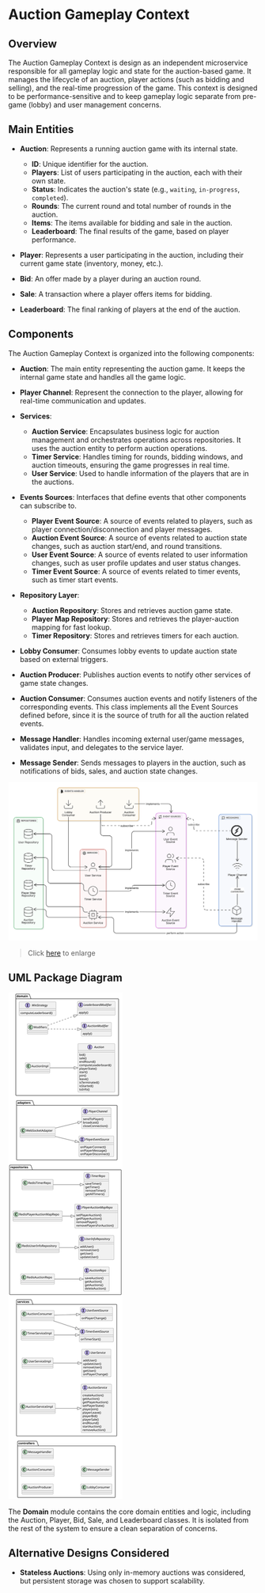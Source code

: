 # Auction Gameplay Context

## Overview

The Auction Gameplay Context is design as an independent microservice responsible for all gameplay logic and state for
the auction-based game. It manages the lifecycle of an auction, player actions (such as bidding and selling), and the
real-time progression of the game. This context is designed to be performance-sensitive and to keep gameplay logic
separate from pre-game (lobby) and user management concerns.

## Main Entities

- **Auction**: Represents a running auction game with its internal state.
    - **ID**: Unique identifier for the auction.
    - **Players**: List of users participating in the auction, each with their own state.
    - **Status**: Indicates the auction's state (e.g., `waiting`, `in-progress`, `completed`).
    - **Rounds**: The current round and total number of rounds in the auction.
    - **Items**: The items available for bidding and sale in the auction.
    - **Leaderboard**: The final results of the game, based on player performance.

- **Player**: Represents a user participating in the auction, including their current game state (inventory, money,
  etc.).
- **Bid**: An offer made by a player during an auction round.
- **Sale**: A transaction where a player offers items for bidding.
- **Leaderboard**: The final ranking of players at the end of the auction.

## Components

The Auction Gameplay Context is organized into the following components:

- **Auction**: The main entity representing the auction game. It keeps the internal game state and
  handles all the game logic.
- **Player Channel**: Represent the connection to the player, allowing for real-time communication and updates.
- **Services**:
    - **Auction Service**: Encapsulates business logic for auction management and
      orchestrates operations across repositories. It uses the auction entity to perform auction operations.
    - **Timer Service**: Handles timing for rounds, bidding windows, and auction timeouts,
      ensuring the game progresses in real time.
    - **User Service**: Used to handle information of the players that are in the auctions.
- **Events Sources**: Interfaces that define events that other components can subscribe to.
    - **Player Event Source**: A source of events related to players,
      such as player connection/disconnection and player messages.
    - **Auction Event Source**: A source of events related to auction state changes,
      such as auction start/end, and round transitions.
    - **User Event Source**: A source of events related to user information changes,
      such as user profile updates and user status changes.
    - **Timer Event Source**: A source of events related to timer events,
      such as timer start events.
- **Repository Layer**:
    - **Auction Repository**: Stores and retrieves auction game state.
    - **Player Map Repository**: Stores and retrieves the player-auction mapping for fast lookup.
    - **Timer Repository**: Stores and retrieves timers for each auction.

- **Lobby Consumer**: Consumes lobby events to update auction state based on external triggers.
- **Auction Producer**: Publishes auction events to notify other services of game state changes.
- **Auction Consumer**: Consumes auction events and notify listeners of the corresponding events.
  This class implements all the Event Sources defined before, since it is the source of truth for all the auction
  related events.
- **Message Handler**: Handles incoming external user/game messages, validates input, and delegates to the service
  layer.
- **Message Sender**: Sends messages to players in the auction,
  such as notifications of bids, sales, and auction state changes.

![Auction Service Architecture](../../images/AuctionComponents.svg  "Auction service architecture")
> Click <a href="../../images/AuctionComponents.svg" target="_blank">here</a> to enlarge

## UML Package Diagram

![Auction Service Architecture](../../images/AuctionUML.svg "Auction service architecture")

The **Domain** module contains the core domain entities and logic,
including the Auction, Player, Bid, Sale, and Leaderboard classes.
It is isolated from the rest of the system to ensure a clean separation of concerns.

## Alternative Designs Considered

- **Stateless Auctions**: Using only in-memory auctions was considered,
  but persistent storage was chosen to support scalability.
